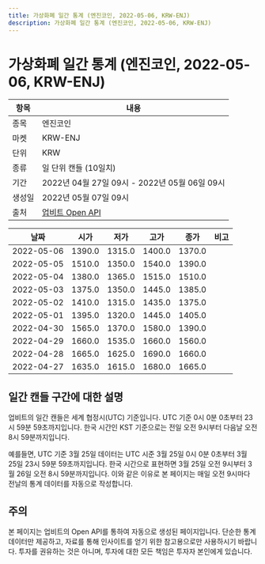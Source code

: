 ```yaml
---
title: 가상화폐 일간 통계 (엔진코인, 2022-05-06, KRW-ENJ)
description: 가상화폐 일간 통계 (엔진코인, 2022-05-06, KRW-ENJ)
---
```



가상화폐 일간 통계 (엔진코인, 2022-05-06, KRW-ENJ)
===

|항목|내용|
|--|--|
|종목|엔진코인|
|마켓|KRW-ENJ|
|단위|KRW|
|종류|일 단위 캔들 (10일치)|
|기간|2022년 04월 27일 09시 - 2022년 05월 06일 09시|
|생성일|2022년 05월 07일 09시|
|출처|[업비트 Open API](https://docs.upbit.com)|


|날짜|시가|저가|고가|종가|비고|
|--|--|--|--|--|--|
|2022-05-06|1390.0|1315.0|1400.0|1370.0|    |
|2022-05-05|1510.0|1350.0|1540.0|1390.0|    |
|2022-05-04|1380.0|1365.0|1515.0|1510.0|    |
|2022-05-03|1375.0|1350.0|1445.0|1385.0|    |
|2022-05-02|1410.0|1315.0|1435.0|1375.0|    |
|2022-05-01|1395.0|1320.0|1445.0|1405.0|    |
|2022-04-30|1565.0|1370.0|1580.0|1390.0|    |
|2022-04-29|1660.0|1535.0|1660.0|1560.0|    |
|2022-04-28|1665.0|1625.0|1690.0|1660.0|    |
|2022-04-27|1635.0|1615.0|1680.0|1665.0|    |


일간 캔들 구간에 대한 설명
---


업비트의 일간 캔들은 세계 협정시(UTC) 기준입니다. 
UTC 기준 0시 0분 0초부터 23시 59분 59초까지입니다. 
한국 시간인 KST 기준으로는 전일 오전 9시부터 다음날 오전 8시 59분까지입니다. 


예를들면, UTC 기준 3월 25일 데이터는 UTC 시준 3월 25일 0시 0분 0초부터 3월 25일 23시 59분 59초까지입니다. 
한국 시간으로 표현하면 3월 25일 오전 9시부터 3월 26일 오전 8시 59분까지입니다. 
이와 같은 이유로 본 페이지는 매일 오전 9시마다 전날의 통계 데이터를 자동으로 작성합니다. 


주의
---


본 페이지는 업비트의 Open API를 통하여 자동으로 생성된 페이지입니다. 
단순한 통계 데이터만 제공하고, 자료를 통해 인사이트를 얻기 위한 참고용으로만 사용하시기 바랍니다. 
투자를 권유하는 것은 아니며, 투자에 대한 모든 책임은 투자자 본인에게 있습니다. 
